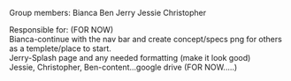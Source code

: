 Group members:
Bianca
Ben
Jerry
Jessie
Christopher

Responsible for: (FOR NOW)
<br>
Bianca-continue with the nav bar and create concept/specs png for others as a templete/place to start.
<br>
Jerry-Splash page and any needed formatting (make it look good)
<br>
Jessie, Christopher, Ben-content...google drive (FOR NOW.....) 

